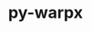 ---
title: "py-warpx"
layout: cache
categories: [package, v0.18.0]
meta: {"versions": ["22.05"], "compilers": ["gcc@=7.5.0"], "oss": ["ubuntu18.04"], "platforms": ["linux"], "targets": ["x86_64"], "stacks": ["e4s", "root"], "num_specs": 3, "num_specs_by_stack": {"root": 3, "e4s": 3}}
spec_details: [{"hash": "toi4jguytzkgjqilp43fcacdfphofggm", "compiler": "gcc@=7.5.0", "versions": ["22.05"], "os": "ubuntu18.04", "platform": "linux", "target": "x86_64", "variants": ["+mpi"], "stacks": ["root", "e4s"], "size": "-", "tarball": "https://binaries.spack.io/v0.18.0/build_cache/linux-ubuntu18.04-x86_64/gcc-7.5.0/py-warpx-22.05/linux-ubuntu18.04-x86_64-gcc-7.5.0-py-warpx-22.05-toi4jguytzkgjqilp43fcacdfphofggm.spack"}, {"hash": "shfwgzfc7e3lr64ih5r6w2z5l7nssjut", "compiler": "gcc@=7.5.0", "versions": ["22.05"], "os": "ubuntu18.04", "platform": "linux", "target": "x86_64", "variants": ["+mpi"], "stacks": ["root", "e4s"], "size": "-", "tarball": "https://binaries.spack.io/v0.18.0/build_cache/linux-ubuntu18.04-x86_64/gcc-7.5.0/py-warpx-22.05/linux-ubuntu18.04-x86_64-gcc-7.5.0-py-warpx-22.05-shfwgzfc7e3lr64ih5r6w2z5l7nssjut.spack"}, {"hash": "vskwkvqosihotswdvjhzjrhgaz6nhdzp", "compiler": "gcc@=7.5.0", "versions": ["22.05"], "os": "ubuntu18.04", "platform": "linux", "target": "x86_64", "variants": ["+mpi"], "stacks": ["root", "e4s"], "size": "-", "tarball": "https://binaries.spack.io/v0.18.0/build_cache/linux-ubuntu18.04-x86_64/gcc-7.5.0/py-warpx-22.05/linux-ubuntu18.04-x86_64-gcc-7.5.0-py-warpx-22.05-vskwkvqosihotswdvjhzjrhgaz6nhdzp.spack"}]
---